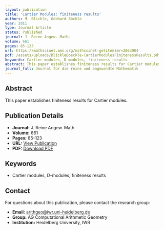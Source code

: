 ```yaml
---
layout: publication
title: 'Cartier Modules: finiteness results'
authors: M. Blickle, Gebhard Böckle
year: 2011
type: Journal Article
status: Published
journal: J. Reine Angew. Math.
volume: 661
pages: 85-123
url: https://mathscinet.ams.org/mathscinet-getitem?mr=2863904
pdf: /assets/uploads/BlickleBoeckle-CartierModulesFinitenessResults.pdf
keywords: Cartier modules, D-modules, finiteness results
abstract: This paper establishes finiteness results for Cartier modules.
journal_full: Journal für die reine und angewandte Mathematik
---
```



## Abstract

This paper establishes finiteness results for Cartier modules.

## Publication Details

- **Journal:** J. Reine Angew. Math.
- **Volume:** 661
- **Pages:** 85-123
- **URL:** [View Publication](https://mathscinet.ams.org/mathscinet-getitem?mr=2863904)
- **PDF:** [Download PDF](/assets/uploads/BlickleBoeckle-CartierModulesFinitenessResults.pdf)

## Keywords

- Cartier modules, D-modules, finiteness results


## Contact

For questions about this publication, please contact the research group:
- **Email:** arithgeo@iwr.uni-heidelberg.de
- **Group:** AG Computational Arithmetic Geometry
- **Institution:** Heidelberg University, IWR